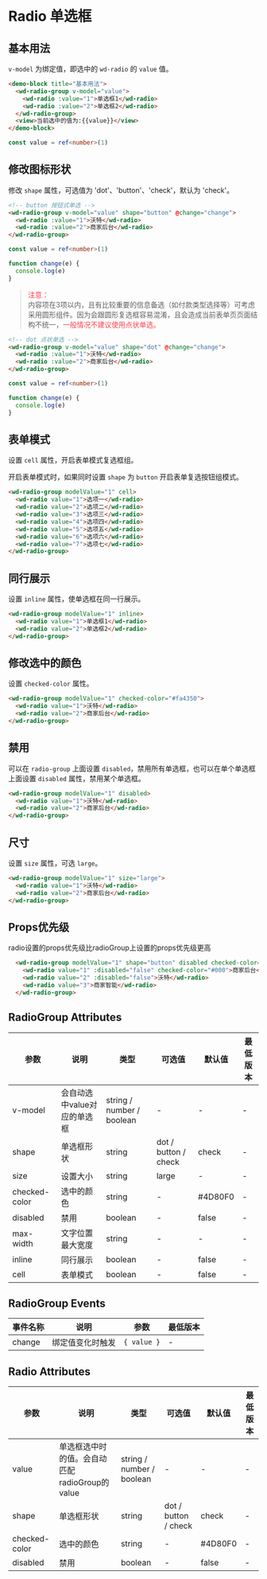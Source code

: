 <frame/>

#  Radio 单选框


## 基本用法

`v-model` 为绑定值，即选中的 `wd-radio` 的 `value` 值。

```html
<demo-block title="基本用法">
  <wd-radio-group v-model="value">
    <wd-radio :value="1">单选框1</wd-radio>
    <wd-radio :value="2">单选框2</wd-radio>
  </wd-radio-group>
  <view>当前选中的值为:{{value}}</view>
</demo-block>
```
```typescript
const value = ref<number>(1)
```

## 修改图标形状

修改 `shape` 属性，可选值为 'dot'、'button'、'check'，默认为 'check'。

```html
<!-- button 按钮式单选 -->
<wd-radio-group v-model="value" shape="button" @change="change">
  <wd-radio :value="1">沃特</wd-radio>
  <wd-radio :value="2">商家后台</wd-radio>
</wd-radio-group>
```

```typescript
const value = ref<number>(1)

function change(e) {
  console.log(e)
}
```

> <div style="color: #FA4350;font-weight: 500;">注意：</div>
> <div>内容项在3项以内，且有比较重要的信息备选（如付款类型选择等）可考虑采用圆形组件。因为会跟圆形复选框容易混淆，且会造成当前表单页页面结构不统一，<span style="color: #FA4350;font-weight: 500;">一般情况不建议使用点状单选。</span></div>

```html
<!-- dot 点状单选 -->
<wd-radio-group v-model="value" shape="dot" @change="change">
  <wd-radio :value="1">沃特</wd-radio>
  <wd-radio :value="2">商家后台</wd-radio>
</wd-radio-group>
```


```typescript
const value = ref<number>(1)

function change(e) {
  console.log(e)
}
```

## 表单模式

设置 `cell` 属性，开启表单模式复选框组。

开启表单模式时，如果同时设置 `shape` 为 `button` 开启表单复选按钮组模式。

```html
<wd-radio-group modelValue="1" cell>
  <wd-radio value="1">选项一</wd-radio>
  <wd-radio value="2">选项二</wd-radio>
  <wd-radio value="3">选项三</wd-radio>
  <wd-radio value="4">选项四</wd-radio>
  <wd-radio value="5">选项五</wd-radio>
  <wd-radio value="6">选项六</wd-radio>
  <wd-radio value="7">选项七</wd-radio>
</wd-radio-group>
```

## 同行展示

设置 `inline` 属性，使单选框在同一行展示。

```html
<wd-radio-group modelValue="1" inline>
  <wd-radio value="1">单选框1</wd-radio>
  <wd-radio value="2">单选框2</wd-radio>
</wd-radio-group>
```

## 修改选中的颜色

设置 `checked-color` 属性。

```html
<wd-radio-group modelValue="1" checked-color="#fa4350">
  <wd-radio value="1">沃特</wd-radio>
  <wd-radio value="2">商家后台</wd-radio>
</wd-radio-group>
```

## 禁用

可以在 `radio-group` 上面设置 `disabled`，禁用所有单选框，也可以在单个单选框上面设置 `disabled` 属性，禁用某个单选框。

```html
<wd-radio-group modelValue="1" disabled>
  <wd-radio value="1">沃特</wd-radio>
  <wd-radio value="2">商家后台</wd-radio>
</wd-radio-group>
```

## 尺寸

设置 `size` 属性，可选 `large`。

```html
<wd-radio-group modelValue="1" size="large">
  <wd-radio value="1">沃特</wd-radio>
  <wd-radio value="2">商家后台</wd-radio>
</wd-radio-group>
```

## Props优先级

radio设置的props优先级比radioGroup上设置的props优先级更高

```html
  <wd-radio-group modelValue="1" shape="button" disabled checked-color="#f00">
    <wd-radio value="1" :disabled="false" checked-color="#000">商家后台</wd-radio>
    <wd-radio value="2" :disabled="false">沃特</wd-radio>
    <wd-radio value="3">商家智能</wd-radio>
  </wd-radio-group>
```

## RadioGroup Attributes

| 参数 | 说明 | 类型 | 可选值 | 默认值 | 最低版本 |
|-----|------|-----|-------|-------|--------|
| v-model | 会自动选中value对应的单选框 | string / number / boolean | - | - | - |
| shape | 单选框形状 | string | dot / button / check | check | - |
| size | 设置大小 | string | large | - | - |
| checked-color | 选中的颜色 | string | - | #4D80F0 | - |
| disabled | 禁用 | boolean | - | false | - |
| max-width | 文字位置最大宽度 | string | - | - | - |
| inline | 同行展示 | boolean | - | false | - |
| cell | 表单模式 | boolean | - | false | - |

## RadioGroup Events

| 事件名称 | 说明 | 参数 | 最低版本 |
|---------|-----|-----|---------|
| change | 绑定值变化时触发 | `{ value }`  | - |

## Radio Attributes

| 参数 | 说明 | 类型 | 可选值 | 默认值 | 最低版本 |
|-----|------|-----|-------|-------|---------|
| value | 单选框选中时的值。会自动匹配radioGroup的value | string / number / boolean | - | - | - |
| shape | 单选框形状 | string | dot / button / check | check | - |
| checked-color | 选中的颜色 | string | - | #4D80F0 | - |
| disabled | 禁用 | boolean | - | false | - |
